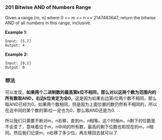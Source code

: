 ### 201 Bitwise AND of Numbers Range

Given a range [m, n] where 0 <= m <= n <= 2147483647, return the bitwise AND of all numbers in this range, inclusive.

**Example 1:**

```
Input: [5,7]
Output: 4
```

**Example 2:**

```
Input: [0,1]
Output: 0
```

###  想法

可以发现，**如果两个二进制数的最高第k位不相同，那么对以这两个数为范围内的所有数取AND，右边k位肯定为全0**。这是因为如果右边第i位两个数不相同，那么取AND已经为0，如果两个数相同，但是因为上面位置的数仍然有不相同的，所以在这中间的某个数的第i位一定也为0，那么取AND还是为0.

所以我们只需要不断对m，n右移，直到m，n相等。这个时候m，n剩下的位数是不会变了，意味着位于m，n中间的所有数，最高的剩下位数也和现在的m，n相同。然后我们记录m，n右移了多少位，再左移回去就可以了

